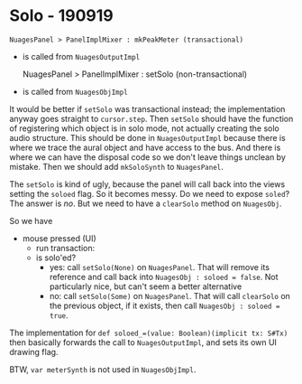 # Solo - 190919

    NuagesPanel > PanelImplMixer : mkPeakMeter (transactional)

- is called from `NuagesOutputImpl`


    NuagesPanel > PanelImplMixer : setSolo (non-transactional)

- is called from `NuagesObjImpl`

It would be better if `setSolo` was transactional instead; the implementation 
anyway goes straight to `cursor.step`. Then `setSolo` should have the function
of registering which object is in solo mode, not actually creating the solo
audio structure. This should be done in `NuagesOutputImpl` because there is
where we trace the aural object and have access to the bus. And there is where
we can have the disposal code so we don't leave things unclean by mistake.
Then we should add `mkSoloSynth` to `NuagesPanel`.

The `setSolo` is kind of ugly, because the panel will call back into the views
setting the `soloed` flag. So it becomes messy. Do we need to expose `soled`?
The answer is _no_. But we need to have a `clearSolo` method on `NuagesObj`.

So we have

- mouse pressed (UI)
  - run transaction:
  - is solo'ed?
    - yes: call `setSolo(None)` on `NuagesPanel`. That will remove its
      reference and call back into `NuagesObj : soloed = false`. Not particularly
      nice, but can't seem a better alternative
    - no: call `setSolo(Some)` on `NuagesPanel`. That will call `clearSolo` on
      the previous object, if it exists, then call `NuagesObj : soloed = true`.
      
 The implementation for `def soloed_=(value: Boolean)(implicit tx: S#Tx)` then
 basically forwards the call to `NuagesOutputImpl`, and sets its own UI drawing
 flag.
 
 BTW, `var meterSynth` is not used in `NuagesObjImpl`.
 